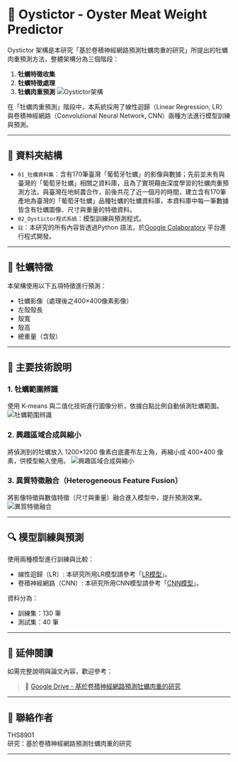 # 🦪 Oystictor - Oyster Meat Weight Predictor

Oystictor 架構是本研究「基於卷積神經網路預測牡蠣肉重的研究」所提出的牡蠣肉重預測方法，整體架構分為三個階段：

1. **牡蠣特徵收集**
2. **牡蠣特徵處理**
3. **牡蠣肉重預測**
![Oystictor架構](https://i.imgur.com/wJSSDa3.png)

在「牡蠣肉重預測」階段中，本系統採用了線性迴歸（Linear Regression, LR）與卷積神經網路（Convolutional Neural Network, CNN）兩種方法進行模型訓練與預測。

---

## 📁 資料夾結構

- `01_牡蠣資料集`：含有170筆臺灣「葡萄牙牡蠣」的影像與數據；先前並未有與臺灣的「葡萄牙牡蠣」相關之資料庫，且為了實現藉由深度學習的牡蠣肉重預測方法，與臺灣在地蚵農合作，前後共花了近一個月的時間，建立含有170筆產地為臺灣的「葡萄牙牡蠣」品種牡蠣的牡蠣資料庫，本資料庫中每一筆數據皆含有牡蠣圖像、尺寸與重量的特徵資料。
- `02_Oystictor程式系統`：模型訓練與預測程式。
- `註`：本研究的所有內容皆透過Python 語法，於[Google Colaboratory](https://colab.research.google.com/?hl=zh-tw) 平台進行程式開發。

---

## 🧪 牡蠣特徵

本架構使用以下五項特徵進行預測：

- 牡蠣影像（處理後之400×400像素影像）
- 左殼殼長
- 殼寬
- 殼高
- 總重量（含殼）

---

## 🧠 主要技術說明

### 1. 牡蠣範圍辨識
使用 K-means 與二值化技術進行圖像分析，依據白點比例自動偵測牡蠣範圍。
![牡蠣範圍辨識](https://i.imgur.com/TvftKh2.png)

### 2. 興趣區域合成與縮小
將偵測到的牡蠣放入 1200×1200 像素白底畫布左上角，再縮小成 400×400 像素，供模型輸入使用。
![興趣區域合成與縮小](https://i.imgur.com/Eo3zUCd.png)

### 3. 異質特徵融合（Heterogeneous Feature Fusion）
將影像特徵與數值特徵（尺寸與重量）融合進入模型中，提升預測效果。
![異質特徵融合](https://i.imgur.com/ZZtFYAN.png)

---

## 🔍 模型訓練與預測

使用兩種模型進行訓練與比較：

- 線性迴歸（LR）: 本研究所用LR模型請參考「[LR模型](https://drive.google.com/drive/folders/1TOi9jT_47k6tEY0AgLZ8wwlvGu2tnCSI?usp=sharing)」。
- 卷積神經網路（CNN）: 本研究所用CNN模型請參考「[CNN模型](https://drive.google.com/drive/folders/11EdKJJ3N2LcicLlTZerIX0mFPCrQ1BBR?usp=drive_link)」。

資料分為：

- 訓練集：130 筆
- 測試集：40 筆

---

## 📎 延伸閱讀

如需完整說明與論文內容，歡迎參考：
> 📂 [Google Drive - 基於卷積神經網路預測牡蠣肉重的研究](https://drive.google.com/drive/folders/1A3849ZqeSTWrdHTVLs9eat6GbR-8BnAr?usp=sharing)

---

## 🙋 聯絡作者

THS8901  
研究：基於卷積神經網路預測牡蠣肉重的研究

---


